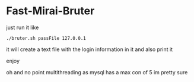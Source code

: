 # Fast-Mirai-Bruter

just run it like
```
./bruter.sh passFile 127.0.0.1
```

it will create a text file with the login information in it and also print it

enjoy

oh and no point multithreading as mysql has a max con of 5 im pretty sure

